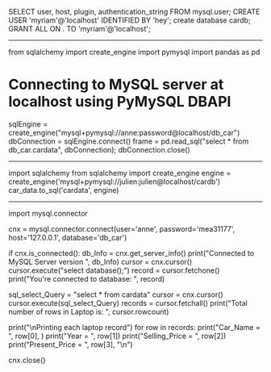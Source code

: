 SELECT user, host, plugin, authentication_string FROM mysql.user;
CREATE USER 'myriam'@'localhost' IDENTIFIED BY 'hey';
create database cardb;
GRANT ALL ON *.* TO 'myriam'@'localhost';

------



from sqlalchemy import create_engine
import pymysql
import pandas as pd

# Connecting to MySQL server at localhost using PyMySQL DBAPI 
sqlEngine = create_engine("mysql+pymysql://anne:password@localhost/db_car")
dbConnection = sqlEngine.connect()
frame = pd.read_sql("select * from db_car.cardata", dbConnection);
dbConnection.close()

----

import sqlalchemy
from sqlalchemy import create_engine
engine = create_engine('mysql+pymysql://julien:julien@localhost/cardb')
car_data.to_sql('cardata', engine)

-----


import mysql.connector

cnx = mysql.connector.connect(user='anne', password='mea31177',
                              host='127.0.0.1',
                              database='db_car')


if cnx.is_connected():
    db_Info = cnx.get_server_info()
    print("Connected to MySQL Server version ", db_Info)
    cursor = cnx.cursor()
    cursor.execute("select database();")
    record = cursor.fetchone()
    print("You're connected to database: ", record)

sql_select_Query = "select * from cardata"
cursor = cnx.cursor()
cursor.execute(sql_select_Query)
records = cursor.fetchall()
print("Total number of rows in Laptop is: ", cursor.rowcount)

print("\nPrinting each laptop record")
for row in records:
    print("Car_Name = ", row[0], )
    print("Year = ", row[1])
    print("Selling_Price  = ", row[2])
    print("Present_Price  = ", row[3], "\n")

cnx.close()